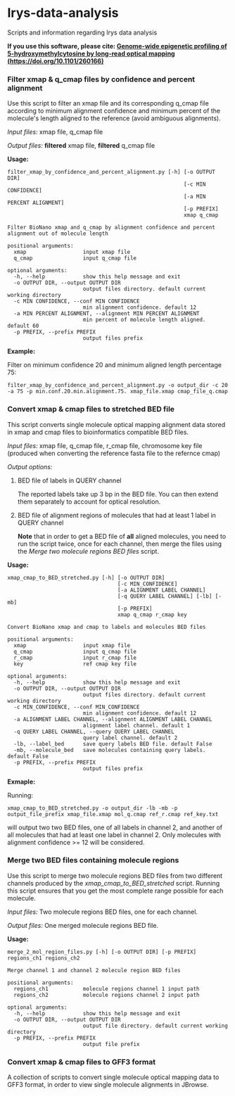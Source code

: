 # Irys-data-analysis
Scripts and information regarding Irys data analysis

**If you use this software, please cite: [Genome-wide epigenetic profiling of 5-hydroxymethylcytosine by long-read optical mapping (https://doi.org/10.1101/260166)](https://doi.org/10.1101/260166)**

### Filter xmap & q_cmap files by confidence and percent alignment
Use this script to filter an xmap file and its corresponding q_cmap file according to minimum alignment confidence and minimum percent of the molecule's length aligned to the reference (avoid ambiguous alignments).

_Input files:_ xmap file, q_cmap file

_Output files:_ **filtered** xmap file, **filtered** q_cmap file

**Usage:**
```
filter_xmap_by_confidence_and_percent_alignment.py [-h] [-o OUTPUT DIR]
                                                        [-c MIN CONFIDENCE]
                                                        [-a MIN PERCENT ALIGNMENT]
                                                        [-p PREFIX]
                                                        xmap q_cmap

Filter BioNano xmap and q_cmap by alignment confidence and percent alignment out of molecule length

positional arguments:
  xmap                  input xmap file
  q_cmap                input q_cmap file

optional arguments:
  -h, --help            show this help message and exit
  -o OUTPUT DIR, --output OUTPUT DIR
                        output files directory. default current working directory
  -c MIN CONFIDENCE, --conf MIN CONFIDENCE
                        min alignment confidence. default 12
  -a MIN PERCENT ALIGNMENT, --alignment MIN PERCENT ALIGNMENT
                        min percent of molecule length aligned. default 60
  -p PREFIX, --prefix PREFIX
                        output files prefix
```

**Example:**

Filter on minimum confidence 20 and minimum aligned length percentage 75:
```
filter_xmap_by_confidence_and_percent_alignment.py -o output_dir -c 20 -a 75 -p min.conf.20.min.alignment.75. xmap_file.xmap cmap_file_q.cmap
```

### Convert xmap & cmap files to stretched BED file
This script converts single molecule optical mapping alignment data stored in xmap and cmap files to bioinformatics compatible BED files.

_Input files:_ xmap file, q_cmap file, r_cmap file, chromosome key file (produced when converting the reference fasta file to the refernce cmap)

_Output options:_
1. BED file of labels in QUERY channel

   The reported labels take up 3 bp in the BED file. You can then extend them separately to account for optical resolution.

2. BED file of alignment regions of molecules that had at least 1 label in QUERY channel

   **Note** that in order to get a BED file of **all** aligned molecules, you need to run the script twice, once for each channel, then merge the files using the _Merge two molecule regions BED files_ script.

**Usage:**
```
xmap_cmap_to_BED_stretched.py [-h] [-o OUTPUT DIR]
                                   [-c MIN_CONFIDENCE]
                                   [-a ALIGNMENT LABEL CHANNEL]
                                   [-q QUERY LABEL CHANNEL] [-lb] [-mb]
                                   [-p PREFIX]
                                   xmap q_cmap r_cmap key

Convert BioNano xmap and cmap to labels and molecules BED files

positional arguments:
  xmap                  input xmap file
  q_cmap                input q_cmap file
  r_cmap                input r_cmap file
  key                   ref cmap key file

optional arguments:
  -h, --help            show this help message and exit
  -o OUTPUT DIR, --output OUTPUT DIR
                        output files directory. default current working directory
  -c MIN_CONFIDENCE, --conf MIN_CONFIDENCE
                        min alignment confidence. default 12
  -a ALIGNMENT LABEL CHANNEL, --alignment ALIGNMENT LABEL CHANNEL
                        alignment label channel. default 1
  -q QUERY LABEL CHANNEL, --query QUERY LABEL CHANNEL
                        query label channel. default 2
  -lb, --label_bed      save query labels BED file. default False
  -mb, --molecule_bed   save molecules containing query labels. default False
  -p PREFIX, --prefix PREFIX
                        output files prefix
```

**Exmaple:**

Running:
```
xmap_cmap_to_BED_stretched.py -o output_dir -lb -mb -p output_file_prefix xmap_file.xmap mol_q.cmap ref_r.cmap ref_key.txt
```
will output two two BED files, one of all labels in channel 2, and another of all molecules that had at least one label in channel 2. Only molecules with alignment confidence >= 12 will be considered.

### Merge two BED files containing molecule regions
Use this script to merge two molecule regions BED files from two different channels produced by the _xmap_cmap_to_BED_stretched_ script. Running this script ensures that you get the most complete range possible for each molecule.

_Input files:_ Two molecule regions BED files, one for each channel.

_Output files:_ One merged molecule regions BED file.

**Usage:**
```
merge_2_mol_region_files.py [-h] [-o OUTPUT DIR] [-p PREFIX] regions_ch1 regions_ch2

Merge channel 1 and channel 2 molecule region BED files

positional arguments:
  regions_ch1           molecule regions channel 1 input path
  regions_ch2           molecule regions channel 2 input path

optional arguments:
  -h, --help            show this help message and exit
  -o OUTPUT DIR, --output OUTPUT DIR
                        output file directory. default current working directory
  -p PREFIX, --prefix PREFIX
                        output file prefix
```

### Convert xmap & cmap files to GFF3 format
A collection of scripts to convert single molecule optical mapping data to GFF3 format, in order to view single molecule alignments in JBrowse.
